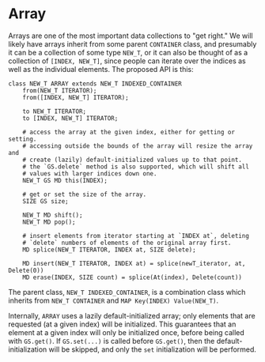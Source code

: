# Array

Arrays are one of the most important data collections to "get right."
We will likely have arrays inherit from some parent `CONTAINER` class,
and presumably it can be a collection of some type `NEW_T`, or it can
also be thought of as a collection of `[INDEX, NEW_T]`, since people
can iterate over the indices as well as the individual elements.
The proposed API is this:

```
class NEW_T ARRAY extends NEW_T INDEXED_CONTAINER
    from(NEW_T ITERATOR);
    from([INDEX, NEW_T] ITERATOR);

    to NEW_T ITERATOR;
    to [INDEX, NEW_T] ITERATOR;

    # access the array at the given index, either for getting or setting.
    # accessing outside the bounds of the array will resize the array and
    # create (lazily) default-initialized values up to that point.
    # the `GS.delete` method is also supported, which will shift all
    # values with larger indices down one.
    NEW_T GS MD this(INDEX);

    # get or set the size of the array.
    SIZE GS size;

    NEW_T MD shift();
    NEW_T MD pop();

    # insert elements from iterator starting at `INDEX at`, deleting
    # `delete` numbers of elements of the original array first.
    MD splice(NEW_T ITERATOR, INDEX at, SIZE delete);

    MD insert(NEW_T ITERATOR, INDEX at) = splice(newT_iterator, at, Delete(0))
    MD erase(INDEX, SIZE count) = splice(At(index), Delete(count))
```

The parent class, `NEW_T INDEXED_CONTAINER`, is a combination class which
inherits from `NEW_T CONTAINER` and `MAP Key(INDEX) Value(NEW_T)`.

Internally, `ARRAY` uses a lazily default-initialized array;
only elements that are requested (at a given index) will be initialized.
This guarantees that an element at a given index will only be initialized
once, before being called with `GS.get()`.  If `GS.set(...)` is called
before `GS.get()`, then the default-initialization will be skipped, and
only the `set` initialization will be performed.
